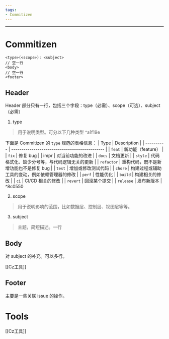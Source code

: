 ```yaml
---
tags:
- Commitizen
---
```

---
# Commitizen
```
<type>(<scope>): <subject>
// 空一行
<body>
// 空一行
<footer>
```
## Header

Header 部分只有一行，包括三个字段：type（必需）、scope（可选）、subject（必需）
1. type
> 用于说明类型。可分以下几种类型 ^a1f19e

下面是 Commitizen 的 `type` 规范的表格信息：
| Type       | Description                                    |
| ---------- | ---------------------------------------------- |
| `feat`     | 新功能（feature）                              |
| `fix`      | 修复 bug                                       |
| impr     | 对当前功能的改进                               |
| `docs`     | 文档更新                                       |
| `style`    | 代码格式化、缺少分号等，与代码逻辑无关的更新   |
| `refactor` | 重构代码，既不是新增功能也不是修复 bug         |
| `test`     | 增加或修改测试代码                             |
| `chore`    | 构建过程或辅助工具的变动，例如依赖管理器的修改 |
| `perf`     | 性能优化                                       |
| `build`    | 构建相关的修改                                 |
| `ci`       | CI/CD 相关的修改                               |
| `revert`   | 回滚某个提交                                   |
| `release`  | 发布新版本                                     |
 ^8c0550

2. scope
> 用于说明影响的范围，比如数据层、控制层、视图层等等。
3. subject
> 主题，简短描述。一行

## Body
对 subject 的补充。可以多行。

[[Cz工具]]
## Footer
主要是一些关联 issue 的操作。

# Tools
[[Cz工具]]